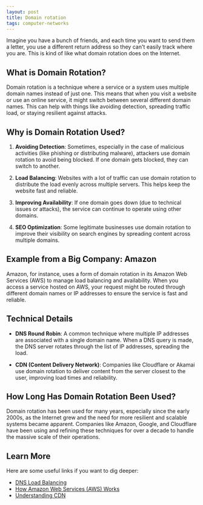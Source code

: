 ```yaml
---
layout: post
title: Domain rotation
tags: computer-networks 
---
```


Imagine you have a bunch of friends, and each time you want to send them a letter, you use a different return address so they can't easily track where you are. This is kind of like what domain rotation does on the Internet.

## What is Domain Rotation?

Domain rotation is a technique where a service or a system uses multiple domain names instead of just one. This means that when you visit a website or use an online service, it might switch between several different domain names. This can help with things like avoiding detection, spreading traffic load, or staying resilient against attacks.

## Why is Domain Rotation Used?

1. **Avoiding Detection**: Sometimes, especially in the case of malicious activities (like phishing or distributing malware), attackers use domain rotation to avoid being blocked. If one domain gets blocked, they can switch to another.

2. **Load Balancing**: Websites with a lot of traffic can use domain rotation to distribute the load evenly across multiple servers. This helps keep the website fast and reliable.

3. **Improving Availability**: If one domain goes down (due to technical issues or attacks), the service can continue to operate using other domains.

4. **SEO Optimization**: Some legitimate businesses use domain rotation to improve their visibility on search engines by spreading content across multiple domains.

## Example from a Big Company: Amazon

Amazon, for instance, uses a form of domain rotation in its Amazon Web Services (AWS) to manage load balancing and availability. When you access a service hosted on AWS, your request might be routed through different domain names or IP addresses to ensure the service is fast and reliable.

## Technical Details

- **DNS Round Robin**: A common technique where multiple IP addresses are associated with a single domain name. When a DNS query is made, the DNS server rotates through the list of IP addresses, spreading the load.

- **CDN (Content Delivery Network)**: Companies like Cloudflare or Akamai use domain rotation to deliver content from the server closest to the user, improving load times and reliability.

## How Long Has Domain Rotation Been Used?

Domain rotation has been used for many years, especially since the early 2000s, as the Internet grew and the need for more resilient and scalable systems became apparent. Companies like Amazon, Google, and Cloudflare have been using and refining these techniques for over a decade to handle the massive scale of their operations.

## Learn More

Here are some useful links if you want to dig deeper:

- [DNS Load Balancing](https://www.cloudflare.com/learning/dns/dns-load-balancing/)
- [How Amazon Web Services (AWS) Works](https://aws.amazon.com/what-is-aws/)
- [Understanding CDN](https://www.cloudflare.com/learning/cdn/what-is-a-cdn/)

